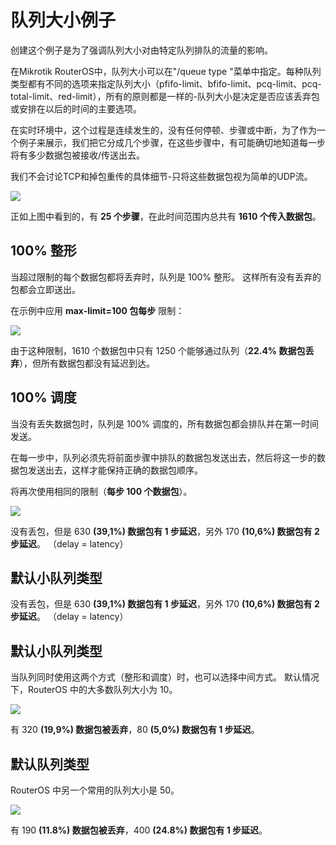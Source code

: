 # 队列大小例子

创建这个例子是为了强调队列大小对由特定队列排队的流量的影响。

在Mikrotik RouterOS中，队列大小可以在"/queue type "菜单中指定。每种队列类型都有不同的选项来指定队列大小（pfifo-limit、bfifo-limit、pcq-limit、pcq-total-limit、red-limit），所有的原则都是一样的-队列大小是决定是否应该丢弃包或安排在以后的时间的主要选项。

在实时环境中，这个过程是连续发生的，没有任何停顿、步骤或中断，为了作为一个例子来展示，我们把它分成几个步骤，在这些步骤中，有可能确切地知道每一步将有多少数据包被接收/传送出去。

我们不会讨论TCP和掉包重传的具体细节-只将这些数据包视为简单的UDP流。

![](https://help.mikrotik.com/docs/download/attachments/137986083/700px-Queue_size_No_Limit.jpg?version=1&modificationDate=1658487303008&api=v2)

正如上图中看到的，有 **25 个步骤**，在此时间范围内总共有 **1610 个传入数据包**。

## 100% 整形

当超过限制的每个数据包都将丢弃时，队列是 100% 整形。 这样所有没有丢弃的包都会立即送出。

在示例中应用 **max-limit=100 包每步** 限制：

![](https://help.mikrotik.com/docs/download/attachments/137986083/700px-Queue_size_0_packets.jpg?version=1&modificationDate=1658487594673&api=v2)
  
由于这种限制，1610 个数据包中只有 1250 个能够通过队列（**22.4% 数据包丢弃**），但所有数据包都没有延迟到达。

## 100% 调度

当没有丢失数据包时，队列是 100% 调度的，所有数据包都会排队并在第一时间发送。

在每一步中，队列必须先将前面步骤中排队的数据包发送出去，然后将这一步的数据包发送出去，这样才能保持正确的数据包顺序。

将再次使用相同的限制（**每步 100 个数据包**）。

![](https://help.mikrotik.com/docs/download/attachments/137986083/700px-Queue_size_Unlimited_Packets.jpg?version=1&modificationDate=1658487655761&api=v2)

没有丢包，但是 630 **(39,1%) 数据包有 1 步延迟**，另外 170 **(10,6%) 数据包有 2 步延迟**。 （delay = latency）

## 默认小队列类型

没有丢包，但是 630 **(39,1%) 数据包有 1 步延迟**，另外 170 **(10,6%) 数据包有 2 步延迟**。 （delay = latency）

## 默认小队列类型

当队列同时使用这两个方式（整形和调度）时，也可以选择中间方式。 默认情况下，RouterOS 中的大多数队列大小为 10。

![](https://help.mikrotik.com/docs/download/attachments/137986083/700px-Queue_size_10_packets.jpg?version=1&modificationDate=1658487745816&api=v2)
  
有 320 **(19,9%) 数据包被丢弃**，80 **(5,0%) 数据包有 1 步延迟**。

## 默认队列类型

RouterOS 中另一个常用的队列大小是 50。

![](https://help.mikrotik.com/docs/download/attachments/137986083/700px-Queue_size_50_packets.jpg?version=1&modificationDate=1658487824078&api=v2)

有 190 **(11.8%) 数据包被丢弃**，400 **(24.8%) 数据包有 1 步延迟**。
